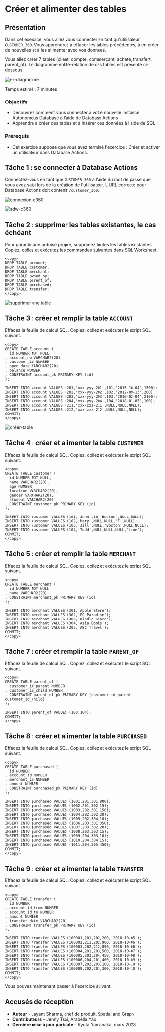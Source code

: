 # Créer et alimenter des tables

## Présentation

Dans cet exercice, vous allez vous connecter en tant qu'utilisateur `CUSTOMER_360`. Vous apprendrez à effacer les tables précédentes, à en créer de nouvelles et à les alimenter avec vos données.

Vous allez créer 7 tables (client, compte, commerçant, acheté, transfert, parent\_of). Le diagramme entité-relation de ces tables est présenté ci-dessous.

![er-diagramme](images/er-diagram.jpg)

Temps estimé : 7 minutes

### Objectifs

*   Découvrez comment vous connecter à votre nouvelle instance Autonomous Database à l'aide de Database Actions
*   Apprendre à créer des tables et à insérer des données à l'aide de SQL

### Prérequis

*   Cet exercice suppose que vous avez terminé l'exercice : Créer et activer un utilisateur dans Database Actions.

## Tâche 1 : se connecter à Database Actions

Connectez-vous en tant que `CUSTOMER_360` à l'aide du mot de passe que vous avez saisi lors de la création de l'utilisateur. L'URL correcte pour Database Actions doit contenir `/customer_360/`

![connexion-c360](images/login-c360.jpg)

![sdw-c360](images/sdw-c360.jpg)

## Tâche 2 : supprimer les tables existantes, le cas échéant

Pour garantir une ardoise propre, supprimez toutes les tables existantes. Copiez, collez et exécutez les commandes suivantes dans SQL Worksheet.

    <copy>
    DROP TABLE account;
    DROP TABLE customer;
    DROP TABLE merchant;
    DROP TABLE owned_by;
    DROP TABLE parent_of;
    DROP TABLE purchased;
    DROP TABLE transfer;
    </copy>
    

![supprimer une table](images/drop-table.jpg)

## Tâche 3 : créer et remplir la table `ACCOUNT`

Effacez la feuille de calcul SQL. Copiez, collez et exécutez le script SQL suivant.

    <copy>
    CREATE TABLE account (
      id NUMBER NOT NULL
    , account_no VARCHAR2(20)
    , customer_id NUMBER
    , open_date VARCHAR2(20)
    , balance NUMBER
    , CONSTRAINT account_pk PRIMARY KEY (id)
    );
    
    INSERT INTO account VALUES (201,'xxx-yyy-201',101,'2015-10-04',1500);
    INSERT INTO account VALUES (202,'xxx-yyy-202',102,'2012-09-13',200);
    INSERT INTO account VALUES (203,'xxx-yyy-203',103,'2016-02-04',2100);
    INSERT INTO account VALUES (204,'xxx-yyy-204',104,'2018-01-05',100);
    INSERT INTO account VALUES (211,'xxx-zzz-211',NULL,NULL,NULL);
    INSERT INTO account VALUES (212,'xxx-zzz-212',NULL,NULL,NULL);
    COMMIT;
    </copy>
    

![créer-table](images/create-table.jpg)

## Tâche 4 : créer et alimenter la table `CUSTOMER`

Effacez la feuille de calcul SQL. Copiez, collez et exécutez le script SQL suivant.

    <copy>
    CREATE TABLE customer (
      id NUMBER NOT NULL,
      name VARCHAR2(20),
      age NUMBER,
      location VARCHAR2(20),
      gender VARCHAR2(20),
      student VARCHAR2(20)
    , CONSTRAINT customer_pk PRIMARY KEY (id)
    );
    
    INSERT INTO customer VALUES (101,'John',10,'Boston',NULL,NULL);
    INSERT INTO customer VALUES (102,'Mary',NULL,NULL,'F',NULL);
    INSERT INTO customer VALUES (103,'Jill',NULL,'Boston',NULL,NULL);
    INSERT INTO customer VALUES (104,'Todd',NULL,NULL,NULL,'true');
    COMMIT;
    </copy>
    

## Tâche 5 : créer et remplir la table `MERCHANT`

Effacez la feuille de calcul SQL. Copiez, collez et exécutez le script SQL suivant.

    <copy>
    CREATE TABLE merchant (
      id NUMBER NOT NULL
    , name VARCHAR2(20)
    , CONSTRAINT merchant_pk PRIMARY KEY (id)
    );
    
    INSERT INTO merchant VALUES (301,'Apple Store');
    INSERT INTO merchant VALUES (302,'PC Paradise');
    INSERT INTO merchant VALUES (303,'Kindle Store');
    INSERT INTO merchant VALUES (304,'Asia Books');
    INSERT INTO merchant VALUES (305,'ABC Travel');
    COMMIT;
    </copy>
    

## Tâche 7 : créer et remplir la table `PARENT_OF`

Effacez la feuille de calcul SQL. Copiez, collez et exécutez le script SQL suivant.

    <copy>
    CREATE TABLE parent_of (
      customer_id_parent NUMBER
    , customer_id_child NUMBER
    , CONSTRAINT parent_of_pk PRIMARY KEY (customer_id_parent, customer_id_child)
    );
    
    INSERT INTO parent_of VALUES (103,104);
    COMMIT;
    </copy>
    

## Tâche 8 : créer et alimenter la table `PURCHASED`

Effacez la feuille de calcul SQL. Copiez, collez et exécutez le script SQL suivant.

    <copy>
    CREATE TABLE purchased (
      id NUMBER
    , account_id NUMBER
    , merchant_id NUMBER
    , amount NUMBER
    , CONSTRAINT purchased_pk PRIMARY KEY (id)
    );
    
    INSERT INTO purchased VALUES (1001,201,301,800);
    INSERT INTO purchased VALUES (1002,201,302,15);
    INSERT INTO purchased VALUES (1003,202,301,150);
    INSERT INTO purchased VALUES (1004,202,302,20);
    INSERT INTO purchased VALUES (1005,202,304,10);
    INSERT INTO purchased VALUES (1006,203,301,350);
    INSERT INTO purchased VALUES (1007,203,302,20);
    INSERT INTO purchased VALUES (1008,203,303,15);
    INSERT INTO purchased VALUES (1009,204,303,10);
    INSERT INTO purchased VALUES (1010,204,304,15);
    INSERT INTO purchased VALUES (1011,204,305,450);
    COMMIT;
    </copy>
    

## Tâche 9 : créer et alimenter la table `TRANSFER`

Effacez la feuille de calcul SQL. Copiez, collez et exécutez le script SQL suivant.

    <copy>
    CREATE TABLE transfer (
      id NUMBER
    , account_id_from NUMBER
    , account_id_to NUMBER
    , amount NUMBER
    , transfer_date VARCHAR2(20)
    , CONSTRAINT transfer_pk PRIMARY KEY (id)
    );
    
    INSERT INTO transfer VALUES (100001,201,202,200,'2018-10-05');
    INSERT INTO transfer VALUES (100002,211,202,900,'2018-10-06');
    INSERT INTO transfer VALUES (100003,202,212,850,'2018-10-06');
    INSERT INTO transfer VALUES (100004,201,203,500,'2018-10-07');
    INSERT INTO transfer VALUES (100005,203,204,450,'2018-10-08');
    INSERT INTO transfer VALUES (100006,204,201,400,'2018-10-09');
    INSERT INTO transfer VALUES (100007,202,203,100,'2018-10-10');
    INSERT INTO transfer VALUES (100008,202,201,300,'2018-10-10');
    COMMIT;
    </copy>
    

Vous pouvez maintenant passer à l'exercice suivant.

## Accusés de réception

*   **Auteur** - Jayant Sharma, chef de produit, Spatial and Graph
*   **Contributeurs** - Jenny Tsai, Arabella Yao
*   **Dernière mise à jour par/date** - Ryota Yamanaka, mars 2023